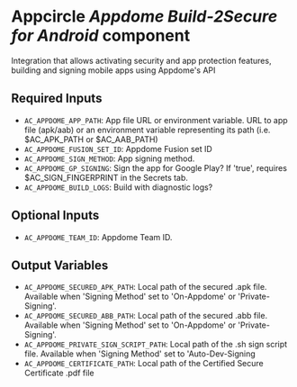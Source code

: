 # Appcircle _Appdome Build-2Secure for Android_ component

Integration that allows activating security and app protection features, building and signing mobile apps using Appdome's API

## Required Inputs

- `AC_APPDOME_APP_PATH`: App file URL or environment variable. URL to app file (apk/aab) or an environment variable representing its path (i.e. $AC_APK_PATH or $AC_AAB_PATH)
- `AC_APPDOME_FUSION_SET_ID`: Appdome Fusion set ID
- `AC_APPDOME_SIGN_METHOD`: App signing method.
- `AC_APPDOME_GP_SIGNING`: Sign the app for Google Play? If 'true', requires $AC_SIGN_FINGERPRINT in the Secrets tab.
- `AC_APPDOME_BUILD_LOGS`: Build with diagnostic logs?

## Optional Inputs

- `AC_APPDOME_TEAM_ID`: Appdome Team ID.

## Output Variables

- `AC_APPDOME_SECURED_APK_PATH`: Local path of the secured .apk file. Available when 'Signing Method' set to 'On-Appdome' or 'Private-Signing'.
- `AC_APPDOME_SECURED_ABB_PATH`: Local path of the secured .abb file. Available when 'Signing Method' set to 'On-Appdome' or 'Private-Signing'.
- `AC_APPDOME_PRIVATE_SIGN_SCRIPT_PATH`: Local path of the .sh sign script file. Available when 'Signing Method' set to 'Auto-Dev-Signing
- `AC_APPDOME_CERTIFICATE_PATH`: Local path of the Certified Secure Certificate .pdf file
